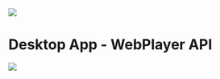 <img src="https://raw.githubusercontent.com/ReliveRadio/reliveradio-ressources/master/github-navi/nav-apps.png">

Desktop App    - WebPlayer API
==================================


<img src="https://raw.github.com/ReliveRadio/reliveradio-desktop-app_player-api/master/layer.png">
